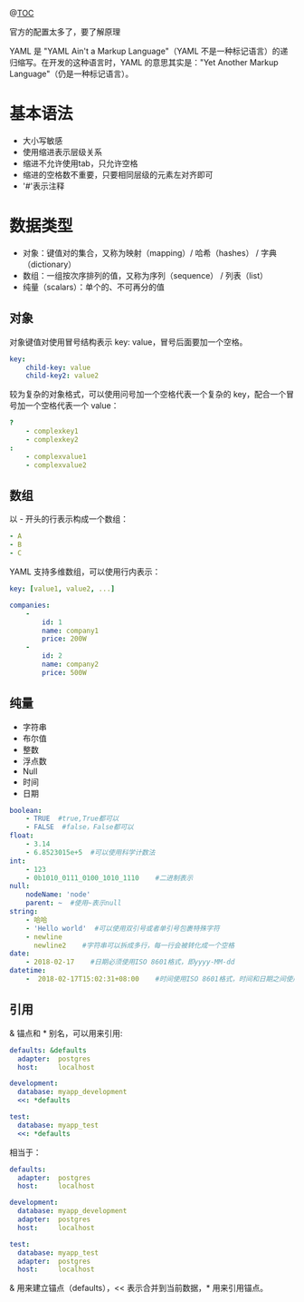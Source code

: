 ﻿@[TOC](目录)

官方的配置太多了，要了解原理

YAML 是 "YAML Ain't a Markup Language"（YAML 不是一种标记语言）的递归缩写。在开发的这种语言时，YAML 的意思其实是："Yet Another Markup Language"（仍是一种标记语言）。

# 基本语法

 - 大小写敏感
 - 使用缩进表示层级关系
 - 缩进不允许使用tab，只允许空格
 - 缩进的空格数不重要，只要相同层级的元素左对齐即可
 - '#'表示注释

# 数据类型

 - 对象：键值对的集合，又称为映射（mapping）/ 哈希（hashes） / 字典（dictionary）
 - 数组：一组按次序排列的值，又称为序列（sequence） / 列表（list）
 - 纯量（scalars）：单个的、不可再分的值

## 对象
对象键值对使用冒号结构表示 key: value，冒号后面要加一个空格。

```yaml
key: 
    child-key: value
    child-key2: value2
```
较为复杂的对象格式，可以使用问号加一个空格代表一个复杂的 key，配合一个冒号加一个空格代表一个 value：
```yaml
?  
    - complexkey1
    - complexkey2
:
    - complexvalue1
    - complexvalue2
```
## 数组
以 - 开头的行表示构成一个数组：

```yaml
- A
- B
- C
```
YAML 支持多维数组，可以使用行内表示：

```yaml
key: [value1, value2, ...]
```

```yaml
companies:
    -
        id: 1
        name: company1
        price: 200W
    -
        id: 2
        name: company2
        price: 500W
```
## 纯量

 - 字符串
 - 布尔值
 - 整数
 - 浮点数
 - Null
 - 时间
 - 日期


```yaml
boolean: 
    - TRUE  #true,True都可以
    - FALSE  #false，False都可以
float:
    - 3.14
    - 6.8523015e+5  #可以使用科学计数法
int:
    - 123
    - 0b1010_0111_0100_1010_1110    #二进制表示
null:
    nodeName: 'node'
    parent: ~  #使用~表示null
string:
    - 哈哈
    - 'Hello world'  #可以使用双引号或者单引号包裹特殊字符
    - newline
      newline2    #字符串可以拆成多行，每一行会被转化成一个空格
date:
    - 2018-02-17    #日期必须使用ISO 8601格式，即yyyy-MM-dd
datetime: 
    -  2018-02-17T15:02:31+08:00    #时间使用ISO 8601格式，时间和日期之间使用T连接，最后使用+代表时区
```
## 引用
& 锚点和 * 别名，可以用来引用:

```yaml
defaults: &defaults
  adapter:  postgres
  host:     localhost

development:
  database: myapp_development
  <<: *defaults

test:
  database: myapp_test
  <<: *defaults
```
相当于：

```yaml
defaults:
  adapter:  postgres
  host:     localhost

development:
  database: myapp_development
  adapter:  postgres
  host:     localhost

test:
  database: myapp_test
  adapter:  postgres
  host:     localhost
```
& 用来建立锚点（defaults），<< 表示合并到当前数据，* 用来引用锚点。
